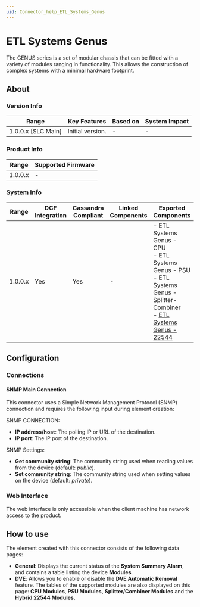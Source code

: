 ```yaml
---
uid: Connector_help_ETL_Systems_Genus
---
```


# ETL Systems Genus

The GENUS series is a set of modular chassis that can be fitted with a variety of modules ranging in functionality. This allows the construction of complex systems with a minimal hardware footprint.

## About

### Version Info

| Range                | Key Features     | Based on     | System Impact     |
|----------------------|------------------|--------------|-------------------|
| 1.0.0.x \[SLC Main\] | Initial version. | \-           | \-                |

### Product Info

| Range     | Supported Firmware     |
|-----------|------------------------|
| 1.0.0.x   | \-                     |

### System Info

| **Range** | **DCF Integration** | **Cassandra Compliant** | **Linked Components** | **Exported Components**                                                                                                                                                                                                                                                                                                                                              |
|-----------|---------------------|-------------------------|-----------------------|----------------------------------------------------------------------------------------------------------------------------------------------------------------------------------------------------------------------------------------------------------------------------------------------------------------------------------------------------------------------|
| 1.0.0.x   | Yes                 | Yes                     | \-                    | - ETL Systems Genus - CPU<br>- ETL Systems Genus - PSU<br>- ETL Systems Genus - Splitter-Combiner<br>- [ETL Systems Genus - 22544](xref:Connector_help_ETL_Systems_Genus_-_22544) |

## Configuration

### Connections

#### SNMP Main Connection

This connector uses a Simple Network Management Protocol (SNMP) connection and requires the following input during element creation:

SNMP CONNECTION:

- **IP address/host**: The polling IP or URL of the destination.
- **IP port**: The IP port of the destination.

SNMP Settings:

- **Get community string**: The community string used when reading values from the device (default: *public*).
- **Set community string**: The community string used when setting values on the device (default: *private*).

### Web Interface

The web interface is only accessible when the client machine has network access to the product.

## How to use

The element created with this connector consists of the following data pages:

- **General**: Displays the current status of the **System Summary Alarm**, and contains a table listing the device **Modules**.
- **DVE**: Allows you to enable or disable the **DVE Automatic Removal** feature. The tables of the supported modules are also displayed on this page: **CPU Modules**, **PSU Modules,** **Splitter/Combiner Modules** and the **Hybrid 22544 Modules.**
